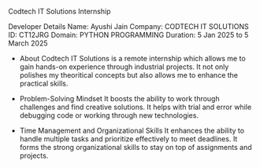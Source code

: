 Codtech IT Solutions Internship

Developer Details
Name: Ayushi Jain
Company: CODTECH IT SOLUTIONS
ID: CT12JRG
Domain: PYTHON PROGRAMMING
Duration: 5 Jan 2025 to 5 March 2025

* About
Codtech IT Solutions is a remote internship which allows me to gain hands-on experience through industrial projects.
It not only polishes my theoritical concepts but also allows me to enhance the practical skills.

* Problem-Solving Mindset
It boosts the ability to work through challenges and find creative solutions.
It helps with trial and error while debugging code or working through new technologies.

* Time Management and Organizational Skills
It enhances the ability to handle multiple tasks and prioritize effectively to meet deadlines.
It forms the strong organizational skills to stay on top of assignments and projects.
